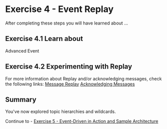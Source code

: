 # Exercise 4 - Event Replay

After completing these steps you will have learned about ...

## Exercise 4.1 Learn about

Advanced Event

## Exercise 4.2 Experimenting with Replay


For more information about Replay and/or acknowledging messages, check the following links:
[Message Replay](https://docs.solace.com/Overviews/Message-Replay-Overview.htm?Highlight=replay)
[Acknowledging Messages](https://docs.solace.com/Solace-PubSub-Messaging-APIs/API-Developer-Guide/Acknowledging-Messages.htm)

## Summary

You've now explored topic hierarchies and wildcards.

Continue to - [Exercise 5 - Event-Driven in Action and Sample Architecture](../ex5/README.md)
